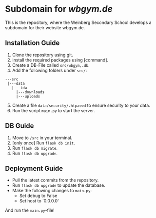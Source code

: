 # Subdomain for _wbgym.de_

This is the repository, where the Weinberg Secondary School develops a subdomain for their website wbgym.de.

## Installation Guide

1. Clone the repository using git.
2. Install the required packages using [command].
3. Create a DB-File called `src/wbgym,.db`.
4. Add the following folders under `src/`:

```text
---src
 |---data
   |---tdw
     |---downloads
     |---uploads
```

5. Create a file `data/security/.htpaswd` to ensure security to your data.
6. Run the script `main.py` to start the server.

## DB Guide

1. Move to `/src` in your terminal.
2. [only once] Run `flask db init`.
3. Run `flask db migrate`.
4. Run `flask db upgrade`.

## Deployment Guide

- Pull the latest commits from the repository.
- Run `flask db upgrade` to update the database.
- Make the following changes to `main.py`:
  - Set debug to False
  - Set host to '0.0.0.0'

And run the `main.py`-file!

